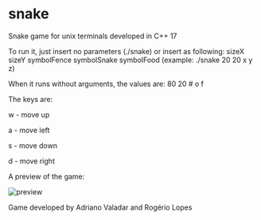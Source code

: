 # snake
Snake game for unix terminals developed in C++ 17

To run it, just insert no parameters (./snake) or insert as following: sizeX sizeY symbolFence symbolSnake symbolFood (example: ./snake 20 20 x y z)

When it runs without arguments, the values are: 80 20 # o f

The keys are:

w - move up

a - move left

s - move down

d - move right

A preview of the game:

![preview](https://user-images.githubusercontent.com/60299267/196003941-0192f5d9-f290-4d01-bfe5-30344d8beda6.png)

Game developed by Adriano Valadar and Rogério Lopes

